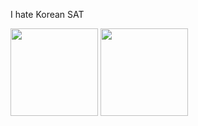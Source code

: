 I hate Korean SAT

<img src="https://github-readme-stats.vercel.app/api?username=bunubbv&show_icons=true&theme=dark#gh-dark-mode-only" height="140"> <img src="https://github-readme-stats.vercel.app/api/top-langs/?username=bunubbv&layout=compact&theme=dark#gh-dark-mode-only" height="140">
